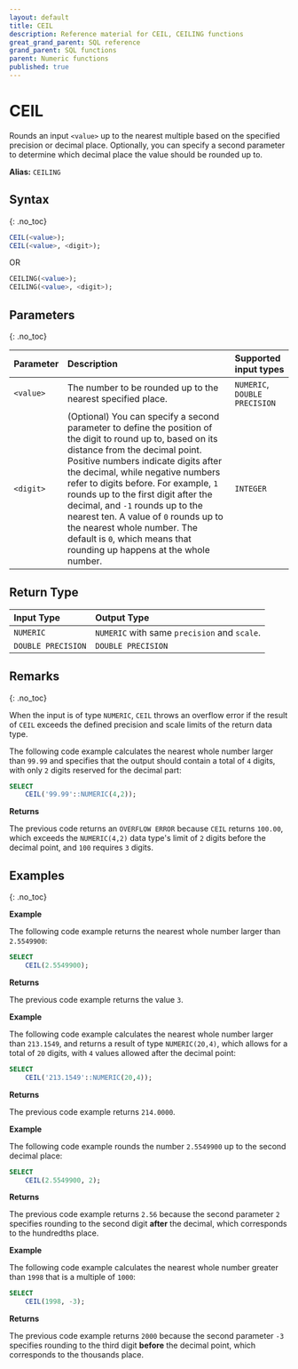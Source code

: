 ```yaml
---
layout: default
title: CEIL
description: Reference material for CEIL, CEILING functions
great_grand_parent: SQL reference
grand_parent: SQL functions
parent: Numeric functions
published: true
---
```


# CEIL

Rounds an input `<value>` up to the nearest multiple based on the specified precision or decimal place. Optionally, you can specify a second parameter to determine which decimal place the value should be rounded up to.


**Alias:** `CEILING`

## Syntax

{: .no_toc}

```sql
CEIL(<value>);
CEIL(<value>, <digit>);
```

OR

```sql
CEILING(<value>);
CEILING(<value>, <digit>);
```

## Parameters

{: .no_toc}

| Parameter | Description                                                                                                                                                                                                                                                            | Supported input types         |
| :-------- | :--------------------------------------------------------------------------------------------------------------------------------------------------------------------------------------------------------------------------------------------------------------------- | :---------------------------- |
| `<value>` | The number to be rounded up to the nearest specified place.                                                                                                                                                                                                                                         | `NUMERIC`, `DOUBLE PRECISION` |
| `<digit>` | (Optional) You can specify a second parameter to define the position of the digit to round up to, based on its distance from the decimal point. Positive numbers indicate digits after the decimal, while negative numbers refer to digits before. For example, `1` rounds up to the first digit after the decimal, and `-1` rounds up to the nearest ten. A value of `0` rounds up to the nearest whole number. The default is `0`, which means that rounding up happens at the whole number. | `INTEGER`                     |


## Return Type

| Input Type         | Output Type                                 |
| :----------------- | :------------------------------------------ |
| `NUMERIC`          | `NUMERIC` with same `precision` and `scale`. |
| `DOUBLE PRECISION` | `DOUBLE PRECISION`                          |

## Remarks

{: .no_toc}

When the input is of type `NUMERIC`, `CEIL` throws an overflow error if the result of `CEIL` exceeds the defined precision and scale limits of the return data type.

The following code example calculates the nearest whole number larger than `99.99` and specifies that the output should contain a total of `4` digits, with only `2` digits reserved for the decimal part:

```sql
SELECT
    CEIL('99.99'::NUMERIC(4,2));
```

**Returns** 

The previous code returns an `OVERFLOW ERROR` because `CEIL` returns `100.00`, which exceeds the `NUMERIC(4,2)` data type's limit of `2` digits before the decimal point, and `100` requires `3` digits.

## Examples

{: .no_toc}

**Example**

The following code example returns the nearest whole number larger than `2.5549900`:

```sql
SELECT
    CEIL(2.5549900);
```

**Returns** 

The previous code example returns the value `3`.

**Example**

The following code example calculates the nearest whole number larger than `213.1549`, and returns a result of type `NUMERIC(20,4)`, which allows for a total of `20` digits, with `4` values allowed after the decimal point:

```sql
SELECT
    CEIL('213.1549'::NUMERIC(20,4));
```

**Returns** 

The previous code example returns `214.0000`.

**Example**

The following code example rounds the number `2.5549900` up to the second decimal place: 

```sql
SELECT
    CEIL(2.5549900, 2);
```

**Returns** 

The previous code example returns `2.56` because the second parameter `2` specifies rounding to the second digit **after** the decimal, which corresponds to the hundredths place.

**Example**

The following code example calculates the nearest whole number greater than `1998` that is a multiple of `1000`:

```sql
SELECT
    CEIL(1998, -3);
```

**Returns** 

The previous code example returns `2000` because the second parameter `-3` specifies rounding to the third digit **before** the decimal point, which corresponds to the thousands place.
